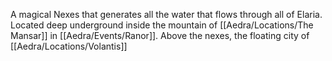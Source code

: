 A magical Nexes that generates all the water that flows through all of Elaria. Located deep underground inside the mountain of [[Aedra/Locations/The Mansar]] in [[Aedra/Events/Ranor]]. Above the nexes, the floating city of [[Aedra/Locations/Volantis]]
